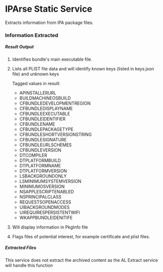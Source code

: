 # IPArse Static Service

Extracts information from IPA package files.

### Information Extracted 
##### Result Output
1.  Identifies bundle's main executable file.
2.  Lists all PLIST file data and will identify known keys (listed in keys.json file) and unknown keys

    Tagged values in result:
    
    - APINSTALLERURL
    - BUILDMACHINEOSBUILD
    - CFBUNDLEDEVELOPMENTREGION
    - CFBUNDLEDISPLAYNAME
    - CFBUNDLEEXECUTABLE
    - CFBUNDLEIDENTIFIER
    - CFBUNDLENAME
    - CFBUNDLEPACKAGETYPE
    - CFBUNDLESHORTVERSIONSTRING
    - CFBUNDLESIGNATURE
    - CFBUNDLEURLSCHEMES
    - CFBUNDLEVERSION
    - DTCOMPILER
    - DTPLATFORMBUILD
    - DTPLATFORMNAME
    - DTPLATFORMVERSION
    - LSBACKGROUNDONLY
    - LSMINIMUMSYSTEMVERSION
    - MINIMUMOSVERSION
    - NSAPPLESCRIPTENABLED
    - NSPRINCIPALCLASS
    - REQUESTSOPENACCESS
    - UIBACKGROUNDMODES
    - UIREQUIRESPERSISTENTWIFI
    - WKAPPBUNDLEIDENITIFE

3.  Will display information in PkgInfo file

4.  Flags files of potential interest, for example certificate and plist files.

##### Extracted Files

This service does not extract the archived content as the AL Extract service will handle this function
